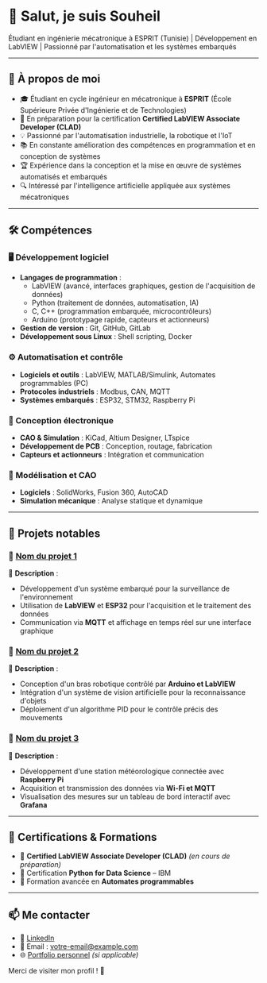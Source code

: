 # 👋 Salut, je suis Souheil

Étudiant en ingénierie mécatronique à ESPRIT (Tunisie) | Développement en LabVIEW | Passionné par l'automatisation et les systèmes embarqués

---

## 🚀 À propos de moi

- 🎓 Étudiant en cycle ingénieur en mécatronique à **ESPRIT** (École Supérieure Privée d'Ingénierie et de Technologies)
- 🔬 En préparation pour la certification **Certified LabVIEW Associate Developer (CLAD)**
- 💡 Passionné par l'automatisation industrielle, la robotique et l'IoT
- 📚 En constante amélioration des compétences en programmation et en conception de systèmes
- 🏆 Expérience dans la conception et la mise en œuvre de systèmes automatisés et embarqués
- 🔍 Intéressé par l'intelligence artificielle appliquée aux systèmes mécatroniques

---

## 🛠️ Compétences

### 🖥️ Développement logiciel
- **Langages de programmation** :
  - LabVIEW (avancé, interfaces graphiques, gestion de l'acquisition de données)
  - Python (traitement de données, automatisation, IA)
  - C, C++ (programmation embarquée, microcontrôleurs)
  - Arduino (prototypage rapide, capteurs et actionneurs)
- **Gestion de version** : Git, GitHub, GitLab
- **Développement sous Linux** : Shell scripting, Docker

### ⚙️ Automatisation et contrôle
- **Logiciels et outils** : LabVIEW, MATLAB/Simulink, Automates programmables (PC)
- **Protocoles industriels** : Modbus, CAN, MQTT
- **Systèmes embarqués** : ESP32, STM32, Raspberry Pi

### 🔌 Conception électronique
- **CAO & Simulation** : KiCad, Altium Designer, LTspice
- **Développement de PCB** : Conception, routage, fabrication
- **Capteurs et actionneurs** : Intégration et communication

### 🎨 Modélisation et CAO
- **Logiciels** : SolidWorks, Fusion 360, AutoCAD
- **Simulation mécanique** : Analyse statique et dynamique

---

## 📂 Projets notables

### 🔹 [Nom du projet 1](https://github.com/mon-projet-1)
📌 **Description** :
- Développement d'un système embarqué pour la surveillance de l'environnement
- Utilisation de **LabVIEW** et **ESP32** pour l'acquisition et le traitement des données
- Communication via **MQTT** et affichage en temps réel sur une interface graphique

### 🔹 [Nom du projet 2](https://github.com/mon-projet-2)
📌 **Description** :
- Conception d'un bras robotique contrôlé par **Arduino et LabVIEW**
- Intégration d'un système de vision artificielle pour la reconnaissance d'objets
- Déploiement d'un algorithme PID pour le contrôle précis des mouvements

### 🔹 [Nom du projet 3](https://github.com/mon-projet-3)
📌 **Description** :
- Développement d'une station météorologique connectée avec **Raspberry Pi**
- Acquisition et transmission des données via **Wi-Fi et MQTT**
- Visualisation des mesures sur un tableau de bord interactif avec **Grafana**

---

## 📜 Certifications & Formations

- 📜 **Certified LabVIEW Associate Developer (CLAD)** *(en cours de préparation)*
- 📜 Certification **Python for Data Science** – IBM
- 📜 Formation avancée en **Automates programmables**

---

## 📫 Me contacter

- 💼 [LinkedIn](https://linkedin.com/in/votre-profil)
- 📧 Email : votre-email@example.com
- 🌐 [Portfolio personnel](https://votre-site.com) *(si applicable)*

Merci de visiter mon profil ! 🚀

